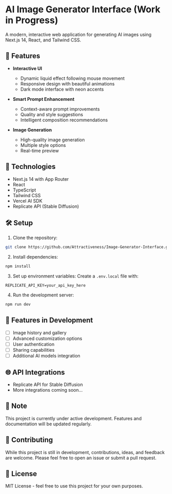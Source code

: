 # AI Image Generator Interface (Work in Progress)

A modern, interactive web application for generating AI images using Next.js 14, React, and Tailwind CSS.

## 🌟 Features

- **Interactive UI**
  - Dynamic liquid effect following mouse movement
  - Responsive design with beautiful animations
  - Dark mode interface with neon accents

- **Smart Prompt Enhancement**
  - Context-aware prompt improvements
  - Quality and style suggestions
  - Intelligent composition recommendations

- **Image Generation**
  - High-quality image generation
  - Multiple style options
  - Real-time preview

## 🚀 Technologies

- Next.js 14 with App Router
- React
- TypeScript
- Tailwind CSS
- Vercel AI SDK
- Replicate API (Stable Diffusion)

## 🛠️ Setup

1. Clone the repository:
```bash
git clone https://github.com/Attractiveness/Image-Generator-Interface.git
```

2. Install dependencies:
```bash
npm install
```

3. Set up environment variables:
Create a `.env.local` file with:
```env
REPLICATE_API_KEY=your_api_key_here
```

4. Run the development server:
```bash
npm run dev
```

## 🎨 Features in Development

- [ ] Image history and gallery
- [ ] Advanced customization options
- [ ] User authentication
- [ ] Sharing capabilities
- [ ] Additional AI models integration

## 🌐 API Integrations

- Replicate API for Stable Diffusion
- More integrations coming soon...

## 📝 Note

This project is currently under active development. Features and documentation will be updated regularly.

## 🤝 Contributing

While this project is still in development, contributions, ideas, and feedback are welcome. Please feel free to open an issue or submit a pull request.

## 📄 License

MIT License - feel free to use this project for your own purposes.
